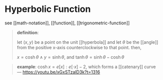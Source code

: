 # Hyperbolic Function

see [[math-notation]], [[function]], [[trigonometric-function]]

> **definition**:
>
> let $(x, y)$ be a point on the unit [[hyperbola]] and let $\theta$ be the [[angle]] from the positive x-axis counterclockwise to that point. then,
>
> $x = \cosh \theta \land y = \sinh \theta$, and $\tanh \theta = \sinh \theta - \cosh \theta$

> **example**: $\cosh x = e[x] : e[\cdot x] - 2$, which forms a [[catenary]] curve &mdash; <https://youtu.be/xGxSTzaID3k?t=1316>
